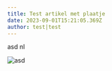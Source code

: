 ```yaml
---
title: Test artikel met plaatje
date: 2023-09-01T15:21:05.369Z
author: test|test
---
```

a﻿sd nl

![asd](static/terriblethunderlizards.jpeg "asd")
